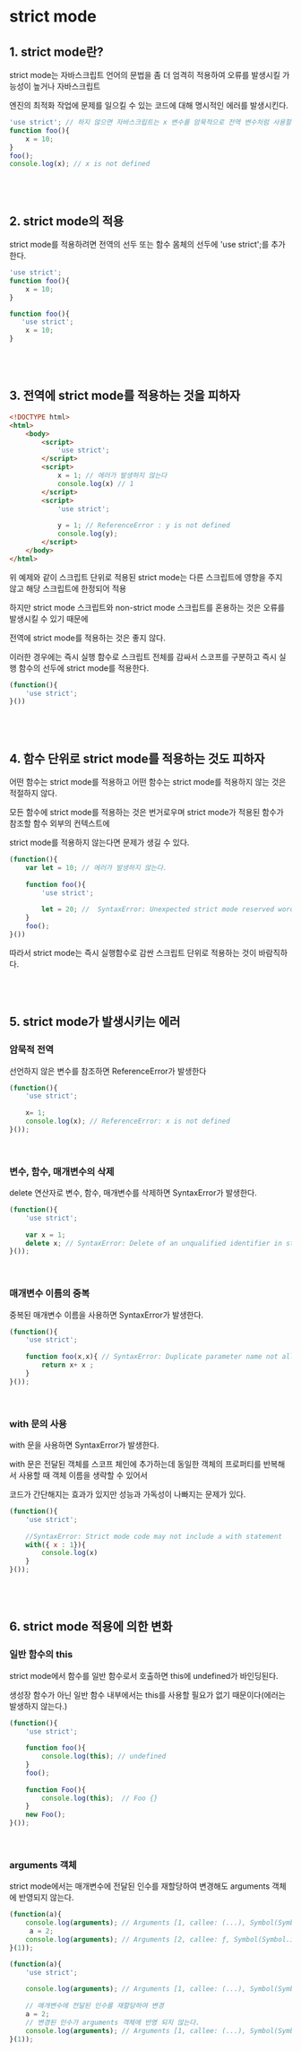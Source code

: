 # strict mode

## 1. strict mode란?

strict mode는 자바스크립트 언어의 문법을 좀 더 엄격히 적용하여 오류를 발생시킬 가능성이 높거나 자바스크립트

엔진의 최적화 작업에 문제를 일으킬 수 있는 코드에 대해 명시적인 에러를 발생시킨다.

```js
'use strict'; // 하지 않으면 자바스크립트는 x 변수를 암묵적으로 전역 변수처럼 사용할 수 있기 때문에 콘솔에 10이 찍힌다
function foo(){
    x = 10;
}
foo();
console.log(x); // x is not defined
```



<br>

<br>

## 2. strict mode의 적용

strict mode를 적용하려면 전역의 선두 또는 함수 몸체의 선두에 'use strict';를 추가한다.

```js
'use strict';
function foo(){
    x = 10;
}
```

```js
function foo(){
   'use strict'; 
    x = 10;
}
```



<br>

<br>

## 3. 전역에 strict mode를 적용하는 것을 피하자



```html
<!DOCTYPE html>
<html>
    <body>
        <script>
        	'use strict';
        </script>
        <script>
        	x = 1; // 에러가 발생하지 않는다
            console.log(x) // 1
        </script>
        <script>
        	'use strict';
            
            y = 1; // ReferenceError : y is not defined
            console.log(y);
        </script>
    </body>
</html>
```

위 예제와 같이 스크립트 단위로 적용된 strict mode는 다른 스크립트에 영향을 주지 않고 해당 스크립트에 한정되어 적용

하지만 strict mode 스크립트와 non-strict mode 스크립트를 혼용하는 것은 오류를 발생시킬 수 있기 때문에

전역에 strict mode를 적용하는 것은 좋지 않다.

이러한 경우에는 즉시 실행 함수로 스크립트 전체를 감싸서 스코프를 구분하고 즉시 실행 함수의 선두에 strict mode를 적용한다.

```js
(function(){
    'use strict';
}())
```



<br>

<br>

## 4. 함수 단위로 strict mode를 적용하는 것도 피하자

어떤 함수는 strict mode를 적용하고 어떤 함수는 strict mode를 적용하지 않는 것은 적절하지 않다.

모든 함수에 strict mode를 적용하는 것은 번거로우며 strict mode가 적용된 함수가 참조할 함수 외부의 컨텍스트에

strict mode를 적용하지 않는다면 문제가 생길 수 있다.

```js
(function(){
    var let = 10; // 에러가 발생하지 않는다.
    
    function foo(){
        'use strict';
        
        let = 20; //  SyntaxError: Unexpected strict mode reserved word
    }
    foo();
}())
```

따라서 strict mode는 즉시 실행함수로 감싼 스크립트 단위로 적용하는 것이 바람직하다.



<br>

<br>

## 5. strict mode가 발생시키는 에러

### 암묵적 전역

선언하지 않은 변수를 참조하면 ReferenceError가 발생한다

```js
(function(){
    'use strict';
    
    x= 1;
    console.log(x); // ReferenceError: x is not defined
}());
```



<br>

### 변수, 함수, 매개변수의 삭제

delete 연산자로 변수, 함수, 매개변수를 삭제하면 SyntaxError가 발생한다.

```js
(function(){
    'use strict';
    
    var x = 1;
    delete x; // SyntaxError: Delete of an unqualified identifier in strict mode.
}());
```



<br>

### 매개변수 이름의 중복

중복된 매개변수 이름을 사용하면 SyntaxError가 발생한다.

```js
(function(){
    'use strict';
    
    function foo(x,x){ // SyntaxError: Duplicate parameter name not allowed in this context
        return x+ x ;
    }
}());
```



<br>

### with 문의 사용

with 문을 사용하면 SyntaxError가 발생한다.

with 문은 전달된 객체를 스코프 체인에 추가하는데 동일한 객체의 프로퍼티를 반복해서 사용할 때 객체 이름을 생략할 수 있어서

코드가 간단해지는 효과가 있지만 성능과 가독성이 나빠지는 문제가 있다.

```js
(function(){
    'use strict';
    
    //SyntaxError: Strict mode code may not include a with statement
    with({ x : 1}){
        console.log(x)
    }
}());
```



<br>

<br>

## 6. strict mode 적용에 의한 변화

### 일반 함수의 this

strict mode에서 함수를 일반 함수로서 호출하면 this에 undefined가 바인딩된다.

생성장 함수가 아닌 일반 함수 내부에서는 this를 사용할 필요가 없기 때문이다(에러는 발생하지 않는다.)

```js
(function(){
    'use strict';
    
    function foo(){
        console.log(this); // undefined
    }
    foo(); 
    
    function Foo(){
        console.log(this);  // Foo {}
    }
    new Foo();
}());
```



<br>

### arguments 객체

strict mode에서는 매개변수에 전달된 인수를 재할당하여 변경해도 arguments 객체에 반영되지 않는다.

```js
(function(a){
    console.log(arguments); // Arguments [1, callee: (...), Symbol(Symbol.iterator): ƒ]
     a = 2;
    console.log(arguments); // Arguments [2, callee: ƒ, Symbol(Symbol.iterator): ƒ]
}(1));

(function(a){
    'use strict';
    
    console.log(arguments); // Arguments [1, callee: (...), Symbol(Symbol.iterator): ƒ]
    
    // 매개변수에 전달된 인수를 재할당하여 변경
    a = 2;
    // 변경된 인수가 arguments 객체에 반영 되지 않는다.
    console.log(arguments); // Arguments [1, callee: (...), Symbol(Symbol.iterator): ƒ]
}(1));
```


